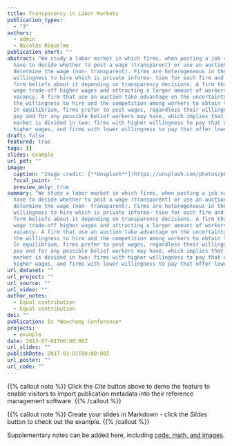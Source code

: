 ```yaml
---
title: Transparency in Labor Markets
publication_types:
  - "3"
authors:
  - admin
  - Nicolás Riquelme
publication_short: ""
abstract: "We study a labor market in which firms, when posting a job vacancy,
  have to decide whether to post a wage (transparent) or use an auction to
  determine the wage (non- transparent). Firms are heterogeneous in their
  willingness to hire which is private informa- tion for each firm and workers
  form beliefs about it depending on transparency decisions. A firm that post a
  wage trade-off higher wages and attracting a larger amount of workers to the
  vacancy. A firm that use an auction take advantage on the uncertainty about
  the willingness to hire and the competition among workers to obtain the job.
  In equilibrium, firms prefer to post wages, regardless their willingness to
  pay and for any possible belief workers may have, which implies that the labor
  market is divided in two: firms with higher willingness to pay that offer
  higher wages, and firms with lower willingness to pay that offer lower wages."
draft: false
featured: true
tags: []
slides: example
url_pdf: ""
image:
  caption: "Image credit: [**Unsplash**](https://unsplash.com/photos/pLCdAaMFLTE)"
  focal_point: ""
  preview_only: true
summary: "We study a labor market in which firms, when posting a job vacancy,
  have to decide whether to post a wage (transparent) or use an auction to
  determine the wage (non- transparent). Firms are heterogeneous in their
  willingness to hire which is private informa- tion for each firm and workers
  form beliefs about it depending on transparency decisions. A firm that post a
  wage trade-off higher wages and attracting a larger amount of workers to the
  vacancy. A firm that use an auction take advantage on the uncertainty about
  the willingness to hire and the competition among workers to obtain the job.
  In equilibrium, firms prefer to post wages, regardless their willingness to
  pay and for any possible belief workers may have, which implies that the labor
  market is divided in two: firms with higher willingness to pay that offer
  higher wages, and firms with lower willingness to pay that offer lower wages."
url_dataset: ""
url_project: ""
url_source: ""
url_video: ""
author_notes:
  - Equal contribution
  - Equal contribution
doi: ""
publication: In *Wowchemy Conference*
projects:
  - example
date: 2013-07-01T00:00:00Z
url_slides: ""
publishDate: 2017-01-01T00:00:00Z
url_poster: ""
url_code: ""
---
```


{{% callout note %}}
Click the *Cite* button above to demo the feature to enable visitors to import publication metadata into their reference management software.
{{% /callout %}}

{{% callout note %}}
Create your slides in Markdown - click the *Slides* button to check out the example.
{{% /callout %}}

Supplementary notes can be added here, including [code, math, and images](https://wowchemy.com/docs/writing-markdown-latex/).
